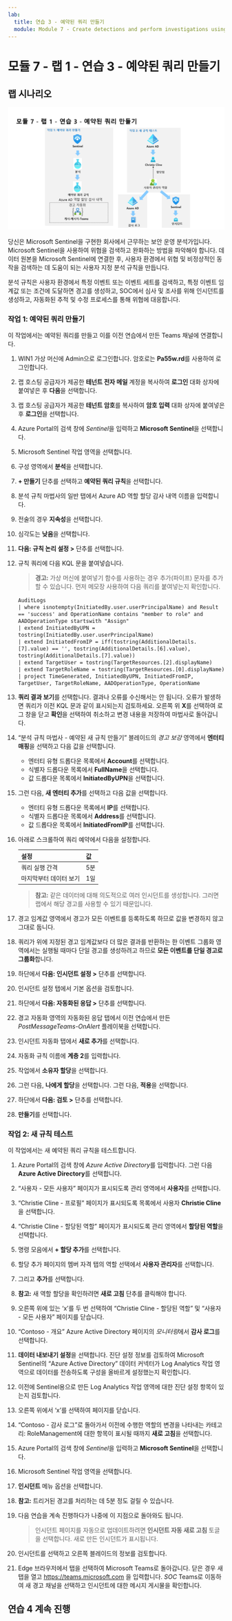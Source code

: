 ```yaml
---
lab:
  title: 연습 3 - 예약된 쿼리 만들기
  module: Module 7 - Create detections and perform investigations using Microsoft Sentinel
---
```


# <a name="module-7---lab-1---exercise-3---create-a-scheduled-query"></a>모듈 7 - 랩 1 - 연습 3 - 예약된 쿼리 만들기

## <a name="lab-scenario"></a>랩 시나리오

![랩 개요입니다.](../Media/SC-200-Lab_Diagrams_Mod7_L1_Ex3.png)

당신은 Microsoft Sentinel을 구현한 회사에서 근무하는 보안 운영 분석가입니다. Microsoft Sentinel을 사용하여 위협을 검색하고 완화하는 방법을 파악해야 합니다. 데이터 원본을 Microsoft Sentinel에 연결한 후, 사용자 환경에서 위협 및 비정상적인 동작을 검색하는 데 도움이 되는 사용자 지정 분석 규칙을 만듭니다.

분석 규칙은 사용자 환경에서 특정 이벤트 또는 이벤트 세트를 검색하고, 특정 이벤트 임계값 또는 조건에 도달하면 경고를 생성하고, SOC에서 심사 및 조사를 위해 인시던트를 생성하고, 자동화된 추적 및 수정 프로세스를 통해 위협에 대응합니다.


### <a name="task-1-create-a-scheduled-query"></a>작업 1: 예약된 쿼리 만들기

이 작업에서는 예약된 쿼리를 만들고 이를 이전 연습에서 만든 Teams 채널에 연결합니다.

1. WIN1 가상 머신에 Admin으로 로그인합니다. 암호로는 **Pa55w.rd**를 사용하여 로그인합니다.  

1. 랩 호스팅 공급자가 제공한 **테넌트 전자 메일** 계정을 복사하여 **로그인** 대화 상자에 붙여넣은 후 **다음**을 선택합니다.

1. 랩 호스팅 공급자가 제공한 **테넌트 암호**를 복사하여 **암호 입력** 대화 상자에 붙여넣은 후 **로그인**을 선택합니다.

1. Azure Portal의 검색 창에 *Sentinel*을 입력하고 **Microsoft Sentinel**을 선택합니다.

1. Microsoft Sentinel 작업 영역을 선택합니다.

1. 구성 영역에서 **분석**을 선택합니다.

1. **+ 만들기** 단추를 선택하고 **예약된 쿼리 규칙**을 선택합니다.

1. 분석 규칙 마법사의 일반 탭에서 Azure AD 역할 할당 감사 내역 이름을 입력합니다.

1. 전술의 경우 **지속성**을 선택합니다.

1. 심각도는 **낮음**을 선택합니다.

1. **다음: 규칙 논리 설정 >** 단추를 선택합니다.

1. 규칙 쿼리에 다음 KQL 문을 붙여넣습니다.

    >**경고:** 가상 머신에 붙여넣기 함수를 사용하는 경우 추가(파이프) 문자를 추가할 수 있습니다. 먼저 메모장 사용하여 다음 쿼리를 붙여넣는지 확인합니다.

    ```KQL
    AuditLogs  
    | where isnotempty(InitiatedBy.user.userPrincipalName) and Result == 'success' and OperationName contains "member to role" and AADOperationType startswith "Assign"
    | extend InitiatedByUPN = tostring(InitiatedBy.user.userPrincipalName)
    | extend InitiatedFromIP = iff(tostring(AdditionalDetails.[7].value) == '', tostring(AdditionalDetails.[6].value), tostring(AdditionalDetails.[7].value))
    | extend TargetUser = tostring(TargetResources.[2].displayName)
    | extend TargetRoleName = tostring(TargetResources.[0].displayName)
    | project TimeGenerated, InitiatedByUPN, InitiatedFromIP, TargetUser, TargetRoleName, AADOperationType, OperationName
    ```

1. **쿼리 결과 보기**를 선택합니다. 결과나 오류를 수신해서는 안 됩니다. 오류가 발생하면 쿼리가 이전 KQL 문과 같이 표시되는지 검토하세요. 오른쪽 위 **X**를 선택하여 로그 창을 닫고 **확인**을 선택하여 취소하고 변경 내용을 저장하여 마법사로 돌아갑니다.

1. “분석 규칙 마법사 - 예약된 새 규칙 만들기” 블레이드의 *경고 보강* 영역에서 **엔터티 매핑**을 선택하고 다음 값을 선택합니다. 

    - 엔터티 유형 드롭다운 목록에서 **Account**를 선택합니다.
    - 식별자 드롭다운 목록에서 **FullName**을 선택합니다.
    - 값 드롭다운 목록에서 **InitiatedByUPN**을 선택합니다.

1. 그런 다음, **새 엔터티 추가**를 선택하고 다음 값을 선택합니다.

    - 엔터티 유형 드롭다운 목록에서 **IP**를 선택합니다.
    - 식별자 드롭다운 목록에서 **Address**를 선택합니다.
    - 값 드롭다운 목록에서 **InitiatedFromIP**를 선택합니다.

1. 아래로 스크롤하여 쿼리 예약에서 다음을 설정합니다.

    |설정|값|
    |---|---|
    |쿼리 실행 간격|5분|
    |마지막부터 데이터 보기|1일|

    >**참고:** 같은 데이터에 대해 의도적으로 여러 인시던트를 생성합니다. 그러면 랩에서 해당 경고를 사용할 수 있기 때문입니다.

1. 경고 임계값 영역에서 경고가 모든 이벤트를 등록하도록 하므로 값을 변경하지 않고 그대로 둡니다.

1. 쿼리가 위에 지정된 경고 임계값보다 더 많은 결과를 반환하는 한 이벤트 그룹화 영역에서는 실행될 때마다 단일 경고를 생성하려고 하므로 **모든 이벤트를 단일 경고로 그룹화**합니다.

1. 하단에서 **다음: 인시던트 설정 >** 단추를 선택합니다. 

1. 인시던트 설정 탭에서 기본 옵션을 검토합니다.

1. 하단에서 **다음: 자동화된 응답 >** 단추를 선택합니다.

1. 경고 자동화 영역의 자동화된 응답 탭에서 이전 연습에서 만든 *PostMessageTeams-OnAlert* 플레이북을 선택합니다.

1. 인시던트 자동화 탭에서 **새로 추가**를 선택합니다.

1. 자동화 규칙 이름에 **계층 2**를 입력합니다.

1. 작업에서 **소유자 할당**을 선택합니다.

1. 그런 다음, **나에게 할당**을 선택합니다. 그런 다음, **적용**을 선택합니다.

1. 하단에서 **다음: 검토 >** 단추를 선택합니다.
  
1. **만들기**를 선택합니다.


### <a name="task-2-test-our-new-rule"></a>작업 2: 새 규칙 테스트

이 작업에서는 새 예약된 쿼리 규칙을 테스트합니다.

1. Azure Portal의 검색 창에 *Azure Active Directory*를 입력합니다. 그런 다음 **Azure Active Directory**를 선택합니다.

1. “사용자 - 모든 사용자” 페이지가 표시되도록 관리 영역에서 **사용자**를 선택합니다.

1. “Christie Cline - 프로필” 페이지가 표시되도록 목록에서 사용자 **Christie Cline**을 선택합니다.

1. “Christie Cline - 할당된 역할” 페이지가 표시되도록 관리 영역에서 **할당된 역할**을 선택합니다.

1. 명령 모음에서 **+ 할당 추가**를 선택합니다.

1. 할당 추가 페이지의 멤버 자격 탭의 역할 선택에서 **사용자 관리자**를 선택합니다.  

1. 그리고 **추가**를 선택합니다.

1. **참고:** 새 역할 할당을 확인하려면 **새로 고침** 단추를 클릭해야 합니다. 

1. 오른쪽 위에 있는 ‘x’를 두 번 선택하여 “Christie Cline - 할당된 역할” 및 “사용자 - 모든 사용자” 페이지를 닫습니다.

1. “Contoso - 개요” Azure Active Directory 페이지의 *모니터링*에서 **감사 로그**를 선택합니다.

1. **데이터 내보내기 설정**을 선택합니다. 진단 설정 정보를 검토하여 Microsoft Sentinel의 “Azure Active Directory” 데이터 커넥터가 Log Analytics 작업 영역으로 데이터를 전송하도록 구성을 올바르게 설정했는지 확인합니다.

1. 이전에 Sentinel용으로 만든 Log Analytics 작업 영역에 대한 진단 설정 항목이 있는지 검토합니다. 

1. 오른쪽 위에서 ‘x’를 선택하여 페이지를 닫습니다.

1. “Contoso - 감사 로그”로 돌아가서 이전에 수행한 역할의 변경을 나타내는 카테고리: RoleManagement에 대한 항목이 표시될 때까지 **새로 고침**을 선택합니다.

1. Azure Portal의 검색 창에 *Sentinel*을 입력하고 **Microsoft Sentinel**을 선택합니다.

1. Microsoft Sentinel 작업 영역을 선택합니다.

1. **인시던트** 메뉴 옵션을 선택합니다.

1. **참고:** 트리거된 경고를 처리하는 데 5분 정도 걸릴 수 있습니다.

1. 다음 연습을 계속 진행하다가 나중에 이 지점으로 돌아와도 됩니다. 

    >인시던트 페이지를 자동으로 업데이트하려면 **인시던트 자동 새로 고침** 토글을 선택합니다. 새로 만든 인시던트가 표시됩니다.

1. 인시던트를 선택하고 오른쪽 블레이드의 정보를 검토합니다.

1. Edge 브라우저에서 탭을 선택하여 Microsoft Teams로 돌아갑니다. 닫은 경우 새 탭을 열고 https://teams.microsoft.com 을 입력합니다. *SOC* Teams로 이동하여 새 경고 채널을 선택하고 인시던트에 대한 메시지 게시물을 확인합니다.

## <a name="proceed-to-exercise-4"></a>연습 4 계속 진행

